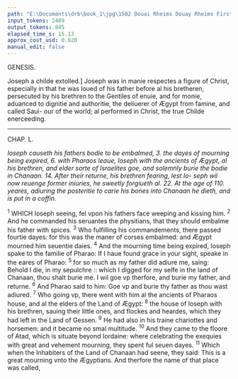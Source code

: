 ```yaml
---
path: "E:\Documents\drb\book_1\jpg\1582 Douai Rheims Douay Rheims First Edition  1 of 3 1609 Old Testament.pdf-171.jpg"
input_tokens: 2409
output_tokens: 845
elapsed_time_s: 15.13
approx_cost_usd: 0.020
manual_edit: false
---
```

GENESIS.

<aside>Joseph a childe extolled.] Joseph was in manie respectes a figure of Christ, especially in that he was loued of his father before al his bretheren, persecuted by his brethren to the Gentiles of enuie, and for monie, aduanced to dignitie and authoritie, the deliuerer of Ægypt from famine, and called Saui- our of the world; al performed in Christ, the true Childe enerceeding.</aside>

---

CHAP. L.

*Ioseph causeth his fathers bodie to be embalmed, 3. the dayes of mourning being expired, 6. with Pharaos leaue, Ioseph with the ancients of Ægypt, al his brethren, and elder sorte of Israelites goe, and solemnly burie the bodie in Chanaan. 14. After their returne, his brethren fearing, lest Io- seph wil now reuenge former iniuries, he sweetly forgiueth al. 22. At the age of 110. yeares, adiuring the posteritie to carie his bones into Chanaan he dieth, and is put in a coffin.*

<sup>1</sup> WHICH Ioseph seeing, fel vpon his fathers face weeping and kissing him. <sup>2</sup> And he commanded his seruantes the physitians, that they should embalme his father with spices. <sup>3</sup> Who fulfilling his commandements, there passed fourtie dayes: for this was the maner of corses embalmed: and Ægypt mourned him seuentie daies. <sup>4</sup> And the mourning time being expired, Ioseph spake to the familie of Pharao: If I haue found grace in your sight, speake in the eares of Pharao: <sup>5</sup> for so much as my father did adiure me, saing: Behold I die, in my sepulchre :: which I digged for my selfe in the land of Chanaan, thou shalt burie me. I wil goe vp therfore, and burie my father, and returne. <sup>6</sup> And Pharao said to him: Goe vp and burie thy father as thou wast adiured. <sup>7</sup> Who going vp, there went with him al the ancients of Pharaos house, and al the elders of the Land of Ægypt: <sup>8</sup> the house of Ioseph with his brethren, sauing their little ones, and flockes and heardes, which they had left in the Land of Gessen. <sup>9</sup> He had also in his traine chariottes and horsemen: and it became no smal multitude. <sup>10</sup> And they came to the floore of Atad, which is situate beyond Iordaine: where celebrating the exequies with great and vehement mourning, they spent ful seuen dayes. <sup>11</sup> Which when the Inhabiters of the Land of Chanaan had seene, they said: This is a great mourning vnto the Ægyptians. And therfore the name of that place was called,

[^1]: :: Iacob digged a sepulchre for him- selfe, though it be not her- tofore menti- oned when he- did it. S. Aug. q. 170. in Gen.
